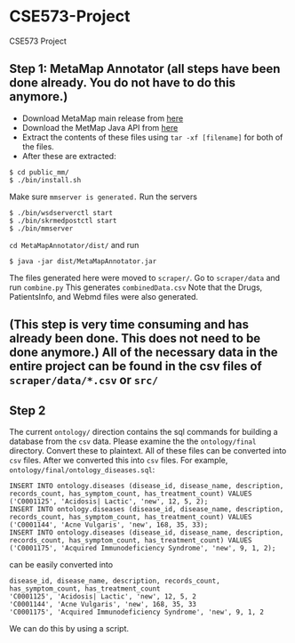 # CSE573-Project
CSE573 Project

## Step 1: MetaMap Annotator (all steps have been done already. You do not have to do this anymore.)
* Download MetaMap main release from [here](https://metamap.nlm.nih.gov/MainDownload.shtml)
* Download the MetMap Java API from [here](https://metamap.nlm.nih.gov/JavaApi.shtml)
* Extract the contents of these files using `tar -xf [filename]` for both of the files.
* After these are extracted:
```
$ cd public_mm/
$ ./bin/install.sh
```
Make sure ```mmserver is generated.```
Run the servers
```
$ ./bin/wsdserverctl start
$ ./bin/skrmedpostctl start
$ ./bin/mmserver
```
`cd MetaMapAnnotator/dist/` and run
```
$ java -jar dist/MetaMapAnnotator.jar
```
The files generated here were moved to `scraper/`. Go to `scraper/data` and run `combine.py`
This generates `combinedData.csv` Note that the Drugs, PatientsInfo, and Webmd files were also generated.

## (This step is very time consuming and has already been done. This does not need to be done anymore.) All of the necessary data in the entire project can be found in the csv files of `scraper/data/*.csv` or `src/`


## Step 2

The current `ontology/` direction contains the sql commands for building a database from the `csv` data.
Please examine the the `ontology/final` directory. Convert these to plaintext. All of these files can be converted into `csv` files. After we converted this into `csv` files. 
For example, `ontology/final/ontology_diseases.sql`:
```INSERT INTO ontology.diseases (disease_id, disease_name, description, records_count, has_symptom_count, has_treatment_count) VALUES ('C0000833', 'Abscess', 'new', 23, 4, 8);
INSERT INTO ontology.diseases (disease_id, disease_name, description, records_count, has_symptom_count, has_treatment_count) VALUES ('C0001125', 'Acidosis| Lactic', 'new', 12, 5, 2);
INSERT INTO ontology.diseases (disease_id, disease_name, description, records_count, has_symptom_count, has_treatment_count) VALUES ('C0001144', 'Acne Vulgaris', 'new', 168, 35, 33);
INSERT INTO ontology.diseases (disease_id, disease_name, description, records_count, has_symptom_count, has_treatment_count) VALUES ('C0001175', 'Acquired Immunodeficiency Syndrome', 'new', 9, 1, 2);
```
can be easily converted into
```angular2html
disease_id, disease_name, description, records_count, has_symptom_count, has_treatment_count
'C0001125', 'Acidosis| Lactic', 'new', 12, 5, 2
'C0001144', 'Acne Vulgaris', 'new', 168, 35, 33
'C0001175', 'Acquired Immunodeficiency Syndrome', 'new', 9, 1, 2
```

We can do this by using a script.
